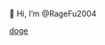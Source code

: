 👋 Hi, I’m @RageFu2004

[doge](https://user-images.githubusercontent.com/115386399/208415553-3c8fc400-a5b7-4754-b4e4-77d21224c2ed.gif)


<!---
RageFu2004/RageFu2004 is a ✨ special ✨ repository because its `README.md` (this file) appears on your GitHub profile.
You can click the Preview link to take a look at your changes.
--->
